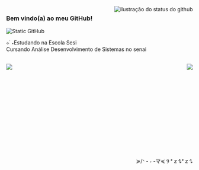 <img align='right' src="https://github-readme-stats.vercel.app/api?username=isabelatodescatt&show_icons=true&title_color=783c00&text_color=af552e&icon_color=783c00&bg_color=f8efd4&cache_seconds=2300" alt="ilustração do status do github">

### Bem vindo(a) ao meu GitHub!

<img src="https://img.shields.io/static/v1?label=Overview&message=isabelatodescatt&color=f8efd4&style=for-the-badge&logo=GitHub" alt="Static GitHub">

<p>
  ⊹ ࣪ ˖Estudando na Escola Sesi<br/> Cursando Análise Desenvolvimento de Sistemas no senai
</p>

<br>
<img align='left' src="https://spotify-recently-played-readme.vercel.app/api?user=obbl7mgc7223resqxai6oavpj">
<img align='right' src="https://github-readme-stats.vercel.app/api/top-langs/?username=isabelatodescatt&title_color=783c00&text_color=af552e&icon_color=783c00&bg_color=f8efd4">
<br><br><br><br><br><br><br><br><br><br><br><br><br><br>

<p align='right'
  >≽/ᐠ - ˕ -マ≼ Ⳋ   ᶻ 𝗓 𐰁ᶻ 𝗓 𐰁
</p>

